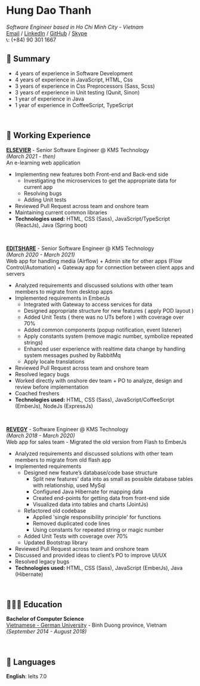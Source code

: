 # Hung Dao Thanh
*Software Engineer based in Ho Chi Minh City - Vietnam*<br>
[Email](mailto:hung.dt8796@gmail.com) /
[LinkedIn](https://www.linkedin.com/in/hung-dao-thanh-ab74501b0) /
[GitHub](https://github.com/hungdt8796/) /
[Skype](skype:oratnar123@gmail.com?chat)
<br>
📞: (+84) 90 301 1667

## 🚩 Summary
- 4 years of experience in Software Development
- 4 years of experience in JavaScript, HTML, Css
- 3 years of experience in Css Preprocessors (Sass, Scss)
- 3 years of experience in Unit testing (Qunit, Sinon)
- 1 year of experience in Java
- 1 year of experience in CoffeeScript, TypeScript

<br>

## 📌 Working Experience

**<ins>ELSEVIER</ins>** - Senior Software Engineer @ KMS Technology <br>
_(March 2021 - then)_ <br>
An e-learning web application
- Implementing new features both Front-end and Back-end side
  - Investigating the microservices to get the appropriate data for current app
  - Resolving bugs
  - Adding Unit tests
- Reviewed Pull Request across team and onshore team
- Maintaining current common libraries
- **Technologies used:** HTML, CSS (Sass), JavaScript/TypeScript (ReactJs), Java (Spring boot)

<br>

**<ins>EDITSHARE</ins>** - Senior Software Engineer @ KMS Technology <br>
_(March 2020 - March 2021)_ <br>
Web app for handling media (Airflow) + Admin site for other apps (Flow Control/Automation) + Gateway app for connection between client apps and servers
- Analyzed requirements and discussed solutions with other team members to migrate from desktop apps
- Implemented requirements in EmberJs
  - Integrated with Gateway to access services for data
  - Designed appropriate structure for new features ( apply POD layout )
  - Added Unit Tests ( there was no UTs before ) with coverage over 70%
  - Added common components (popup notification, event listener)
  - Apply constants system (remove magic number, symbolize repeated strings)
  - Enhanced user experience with realtime data change by handling system messages pushed by RabbitMq
  - Apply locale translations
- Reviewed Pull Request across team and onshore team    
- Resolved legacy bugs
- Worked directly with onshore dev team + PO to analyze, design and review before implementation
- Coached freshers
- **Technologies used:** HTML, CSS (Sass), JavaScript/CoffeeScript (EmberJs), NodeJs (ExpressJs)

<br>

**<ins>REVEGY</ins>** - Software Engineer @ KMS Technology <br>
_(March 2018 - March 2020)_ <br>
Web app for sales team - Migrated the old version from Flash to EmberJs
- Analyzed requirements and discussed solutions with other team members to migrate from old flash app
- Implemented requirements
  - Designed new feature’s database/code base structure
    - Split new features' data into as small as possible database tables with relationship, used MySql
    - Configured Java Hibernate for mapping data
    - Created end-points for getting data from front-end side
    - Visualized data into tables and charts (JointJs)  
  - Refactored old codebase
    - Applied 'single responsibility principle' for functions
    - Removed duplicated code lines
    - Using constants for repeated string or magic number
  - Added Unit Tests with coverage over 70%
  - Updated Bootstrap library  
- Reviewed Pull Request across team and onshore team
- Discussed and provided ideas to client’s PO to improve UI/UX
- Resolved legacy bugs  
- **Technologies used:** HTML, CSS (Sass), JavaScript (EmberJs), Java (Hibernate)

<br>

## 👩🏼‍🎓 Education

**Bachelor of Computer Science**<br>
[Vietnamese - German University](https://vgu.edu.vn/) - Binh Duong province, Vietnam <br> _(September 2014 - August 2018)_ <br>

<br>

## 💬 Languages

**English**: Ielts 7.0 <br>
